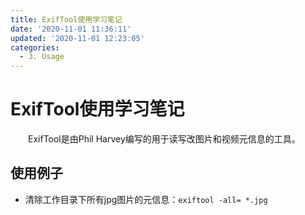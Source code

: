 ```yaml
---
title: ExifTool使用学习笔记
date: '2020-11-01 11:36:11'
updated: '2020-11-01 12:23:05'
categories:
  - 3. Usage
---
```

# ExifTool使用学习笔记


　　ExifTool是由Phil Harvey编写的用于读写改图片和视频元信息的工具。

## 使用例子

- 清除工作目录下所有jpg图片的元信息：`exiftool -all= *.jpg`

